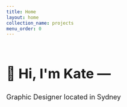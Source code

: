 ```yaml
---
title: Home
layout: home
collection_name: projects
menu_order: 0
---
```


<div style="padding: 10px 0">
  <h2 style="font-size: 36px; padding:0;">👋 Hi, I'm Kate —</h2>
  <p style="font-size: 18px; padding: 0;">Graphic Designer located in Sydney</p>
</div> 
